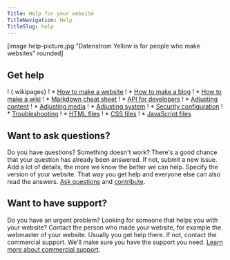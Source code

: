 ```yaml
---
Title: Help for your website
TitleNavigation: Help
TitleSlug: help
---
```

[image help-picture.jpg "Datenstrom Yellow is for people who make websites" rounded]

## Get help

! {.wikipages}
! * [How to make a website](how-to-make-a-website)
! * [How to make a blog](how-to-make-a-blog)
! * [How to make a wiki](how-to-make-a-wiki)
! * [Markdown cheat sheet](markdown-cheat-sheet)
! * [API for developers](api)
! * [Adjusting content](adjusting-content)
! * [Adjusting media](adjusting-media)
! * [Adjusting system](adjusting-system)
! * [Security configuration](security-configuration)
! * [Troubleshooting](troubleshooting)
! * [HTML files](html-files)
! * [CSS files](css-files)
! * [JavaScript files](javascript-files)

## Want to ask questions?

Do you have questions? Something doesn't work? There's a good chance that your question has already been answered. If not, submit a new issue. Add a lot of details, the more we know the better we can help. Specify the version of your website. That way you get help and everyone else can also read the answers. [Ask questions](https://github.com/datenstrom/yellow/issues) and [contribute](https://github.com/datenstrom/yellow/blob/master/CONTRIBUTING.md). 

## Want to have support?

Do you have an urgent problem? Looking for someone that helps you with your website? Contact the person who made your website, for example the webmaster of your website. Usually you get help there. If not, contact the commercial support. We'll make sure you have the support you need. [Learn more about commercial support](https://mayberg.se/support/).
